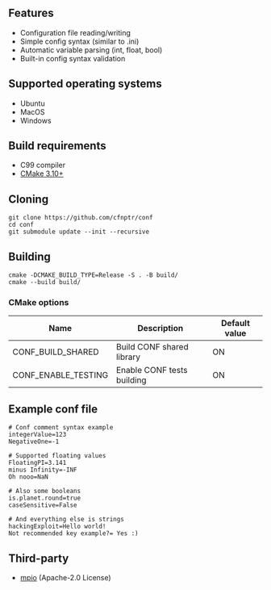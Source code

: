 ## Features
* Configuration file reading/writing
* Simple config syntax (similar to .ini)
* Automatic variable parsing (int, float, bool)
* Built-in config syntax validation

## Supported operating systems
* Ubuntu
* MacOS
* Windows

## Build requirements
* C99 compiler
* [CMake 3.10+](https://cmake.org/)

## Cloning
```
git clone https://github.com/cfnptr/conf
cd conf
git submodule update --init --recursive
```

## Building
```
cmake -DCMAKE_BUILD_TYPE=Release -S . -B build/
cmake --build build/
```

### CMake options
| Name                | Description                | Default value |
| ------------------- | -------------------------- | ------------- |
| CONF_BUILD_SHARED   | Build CONF shared library  | ON            |
| CONF_ENABLE_TESTING | Enable CONF tests building | ON            |

## Example conf file
```
# Conf comment syntax example
integerValue=123
NegativeOne=-1

# Supported floating values
FloatingPI=3.141
minus Infinity=-INF
Oh nooo=NaN

# Also some booleans
is.planet.round=true
caseSensitive=False

# And everything else is strings
hackingExploit=Hello world!
Not recommended key example?= Yes :)
```
## Third-party
* [mpio](https://github.com/cfnptr/mpio/) (Apache-2.0 License)
